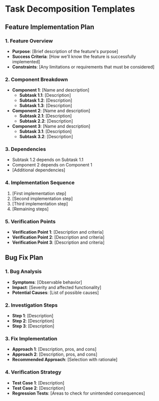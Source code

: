 # Task Decomposition Templates

## Feature Implementation Plan

### 1. Feature Overview
- **Purpose**: [Brief description of the feature's purpose]
- **Success Criteria**: [How we'll know the feature is successfully implemented]
- **Constraints**: [Any limitations or requirements that must be considered]

### 2. Component Breakdown
- **Component 1**: [Name and description]
  - **Subtask 1.1**: [Description]
  - **Subtask 1.2**: [Description]
  - **Subtask 1.3**: [Description]
- **Component 2**: [Name and description]
  - **Subtask 2.1**: [Description]
  - **Subtask 2.2**: [Description]
- **Component 3**: [Name and description]
  - **Subtask 3.1**: [Description]
  - **Subtask 3.2**: [Description]

### 3. Dependencies
- Subtask 1.2 depends on Subtask 1.1
- Component 2 depends on Component 1
- [Additional dependencies]

### 4. Implementation Sequence
1. [First implementation step]
2. [Second implementation step]
3. [Third implementation step]
4. [Remaining steps]

### 5. Verification Points
- **Verification Point 1**: [Description and criteria]
- **Verification Point 2**: [Description and criteria]
- **Verification Point 3**: [Description and criteria]

## Bug Fix Plan

### 1. Bug Analysis
- **Symptoms**: [Observable behavior]
- **Impact**: [Severity and affected functionality]
- **Potential Causes**: [List of possible causes]

### 2. Investigation Steps
- **Step 1**: [Description]
- **Step 2**: [Description]
- **Step 3**: [Description]

### 3. Fix Implementation
- **Approach 1**: [Description, pros, and cons]
- **Approach 2**: [Description, pros, and cons]
- **Recommended Approach**: [Selection with rationale]

### 4. Verification Strategy
- **Test Case 1**: [Description]
- **Test Case 2**: [Description]
- **Regression Tests**: [Areas to check for unintended consequences]